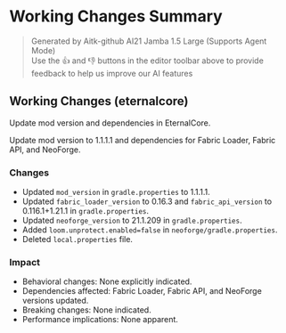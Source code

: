 # Working Changes Summary

> Generated by Aitk-github AI21 Jamba 1.5 Large (Supports Agent Mode)
> \
> Use the 👍 and 👎 buttons in the editor toolbar above to provide feedback to help us improve our AI features

## Working Changes (eternalcore)

Update mod version and dependencies in EternalCore.

Update mod version to 1.1.1.1 and dependencies for Fabric Loader, Fabric API, and NeoForge.

### Changes
- Updated `mod_version` in `gradle.properties` to 1.1.1.1.
- Updated `fabric_loader_version` to 0.16.3 and `fabric_api_version` to 0.116.1+1.21.1 in `gradle.properties`.
- Updated `neoforge_version` to 21.1.209 in `gradle.properties`.
- Added `loom.unprotect.enabled=false` in `neoforge/gradle.properties`.
- Deleted `local.properties` file.

### Impact
- Behavioral changes: None explicitly indicated.
- Dependencies affected: Fabric Loader, Fabric API, and NeoForge versions updated.
- Breaking changes: None indicated.
- Performance implications: None apparent.
